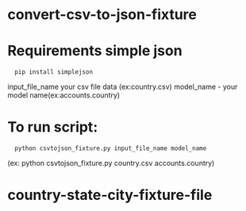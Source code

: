 # convert-csv-to-json-fixture

# Requirements simple json
      pip install simplejson


input_file_name  your csv file data (ex:country.csv)
model_name - your model name(ex:accounts.country)

# To run script:
      python csvtojson_fixture.py input_file_name model_name 

(ex: python csvtojson_fixture.py country.csv accounts.country)

# country-state-city-fixture-file
